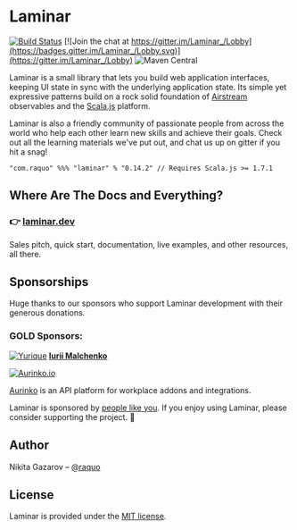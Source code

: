 # Laminar

[![Build Status](https://circleci.com/gh/raquo/Laminar.svg?style=svg)](https://circleci.com/gh/raquo/Laminar)
[![Join the chat at https://gitter.im/Laminar_/Lobby](https://badges.gitter.im/Laminar_/Lobby.svg)](https://gitter.im/Laminar_/Lobby)
![Maven Central](https://img.shields.io/maven-central/v/com.raquo/laminar_sjs1_3.svg)

Laminar is a small library that lets you build web application interfaces, keeping UI state in sync with the underlying application state. Its simple yet expressive patterns build on a rock solid foundation of [Airstream](https://github.com/raquo/Airstream) observables and the [Scala.js](https://www.scala-js.org/) platform.

Laminar is also a friendly community of passionate people from across the world who help each other learn new skills and achieve their goals. Check out all the learning materials we've put out, and chat us up on gitter if you hit a snag!

    "com.raquo" %%% "laminar" % "0.14.2" // Requires Scala.js >= 1.7.1



## Where Are The Docs and Everything?


### 👉 [laminar.dev](https://laminar.dev)

Sales pitch, quick start, documentation, live examples, and other resources, all there. 



## Sponsorships

Huge thanks to our sponsors who support Laminar development with their generous donations.


### GOLD Sponsors:

[![Yurique](https://laminar.dev/img/sponsors/yurique-40px.jpg)](https://www.aurinko.io/) **[Iurii Malchenko](https://github.com/yurique)**

[![Aurinko.io](https://laminar.dev/img/sponsors/aurinko-light-300px.png)](https://www.aurinko.io/)

[Aurinko](https://aurinko.io/) is an API platform for workplace addons and integrations.


Laminar is sponsored by [people like you](https://github.com/sponsors/raquo). If you enjoy using Laminar, please consider supporting the project. 🙏




## Author

Nikita Gazarov – [@raquo](https://twitter.com/raquo)




## License

Laminar is provided under the [MIT license](https://github.com/raquo/laminar/blob/master/LICENSE.md).

